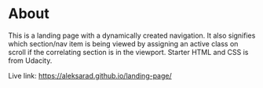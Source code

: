 

# About
This is a landing page with a dynamically created navigation. It also signifies which section/nav item is being viewed by assigning an active class on scroll if the correlating section is in the viewport.
Starter HTML and CSS is from Udacity.

Live link: 
https://aleksarad.github.io/landing-page/
